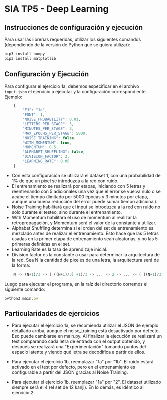# SIA TP5 - Deep Learning

## Instrucciones de configuración y ejecución
Para usar las librerías requeridas, utilizar los siguientes comandos (dependiendo de la versión de Python que se quiera utilizar):
```javascript
pip3 install numpy
pip3 install matplotlib
```

## Configuración y Ejecución
Para configurar el ejercicio 1a, debemos especificar en el archivo ```input.json``` el ejercicio a ejecutar y la configuración correspondiente. Ejemplo:

```javascript
    {
	    "EJ": "1a",
	    "FONT": 1,
	    "NOISE_PROBABILITY": 0.01,
	    "LETTERS_PER_STAGE": 5,
	    "MINUTES_PER_STAGE": 3,
	    "MAX_EPOCHS_PER_STAGE": 5000,
	    "NOISE_TRAINING": false,
	    "WITH_MOMENTUM": true,
	    "MOMENTUM": 0.5,
	    "ALPHABET_SHUFFLING": false,
	    "DIVISION_FACTOR": 3,
	    "LEARNING_RATE": 0.05
    }
```
* Con esta configuración se utilizará el dataset 1, con una probabilidad de 1% de que un pixel se introduzca a la red con ruido.
* El entrenamiento se realizará por etapas, iniciando con 5 letras y reentrenando con 5 adicionales una vez que el error se vuelva nulo o se acabe el tiempo (limitado por 5000 épocas y 3 minutos por etapa, aunque una buena reducción del error puede sumar tiempo adicional).
* Noise Training habilitará que el input se introduzca a la red con ruido no solo durante el testeo, sino durante el entrenamiento.
* With Momentum habilitará el uso de momentum al realizar la retropropagación, y Momentum será el valor de la constante a utilizar.
* Alphabet Shuffling determina si el orden del set de entrenamiento es mezclado antes de realizar el entrenamiento. Esto hace que las 5 letras usadas en la primer etapa de entrenamiento sean aleatorias, y no las 5 primeras definidas en el set.
* Learning Rate es la tasa de aprendizaje inicial.
* Division factor es la constante a usar para determinar la arquitectura de la red. Sea N la cantidad de pixeles de una letra, la arquitectura será de la forma:
```javascript
	N -> (N+1)/3 -> ( ((N+1)/3) +1)/3 -> ... -> 2 -> ... -> ( ((N+1)/3) +1)/3 -> (N+1)/3 -> N
 ```

 Luego para ejecutar el programa, en la raíz del directorio corremos el siguiente comando:

```javascript
python3 main.py
```

## Particularidades de ejercicios
* Para ejecutar el ejercicio 1a, se recomienda utilizar el JSON de ejemplo detallado arriba, aunque el noise_training está desactivado por defecto. Eso puede cambiarse en main.py. Al finalizar la ejecución se realizará un test comparando cada letra de entrada con el output obtenido, y después se realizará una "Experimentación" tomando puntos del espacio latente y viendo qué letra se decodifica a partir de ellos.

* Para ejecutar el ejercicio 1b, reemplazar "1a" por "1b". El ruido estará activado en el test por defecto, pero en el entrenamiento es configurable a partir del JSON gracias al Noise Training.

* Para ejecutar el ejercicio 1b, reemplazar "1a" por "2". El dataset utilizado siempre será el 4 (el set de 12 kanji). En lo demás, es idéntico al ejercicio 2.